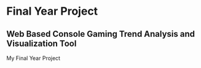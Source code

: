 # Final Year Project
## Web Based Console Gaming Trend Analysis and Visualization Tool
My Final Year Project
